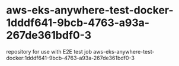 # aws-eks-anywhere-test-docker-1dddf641-9bcb-4763-a93a-267de361bdf0-3
repository for use with E2E test job aws-eks-anywhere-test-docker:1dddf641-9bcb-4763-a93a-267de361bdf0-3
